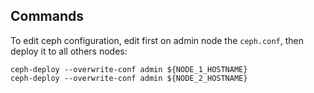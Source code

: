 Commands
------

To edit ceph configuration, edit first on admin node the `ceph.conf`, then deploy it to all others nodes:
```
ceph-deploy --overwrite-conf admin ${NODE_1_HOSTNAME}
ceph-deploy --overwrite-conf admin ${NODE_2_HOSTNAME}
```
